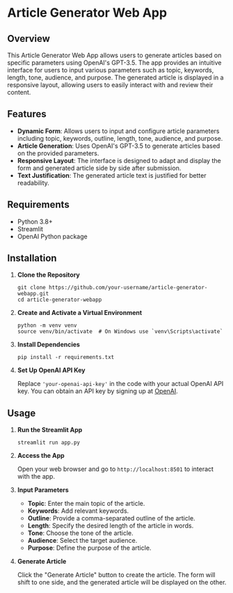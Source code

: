 # Article Generator Web App

## Overview

This Article Generator Web App allows users to generate articles based on specific parameters using OpenAI's GPT-3.5. The app provides an intuitive interface for users to input various parameters such as topic, keywords, length, tone, audience, and purpose. The generated article is displayed in a responsive layout, allowing users to easily interact with and review their content.

## Features

- **Dynamic Form**: Allows users to input and configure article parameters including topic, keywords, outline, length, tone, audience, and purpose.
- **Article Generation**: Uses OpenAI's GPT-3.5 to generate articles based on the provided parameters.
- **Responsive Layout**: The interface is designed to adapt and display the form and generated article side by side after submission.
- **Text Justification**: The generated article text is justified for better readability.

## Requirements

- Python 3.8+
- Streamlit
- OpenAI Python package

## Installation

1. **Clone the Repository**

   ```
   git clone https://github.com/your-username/article-generator-webapp.git
   cd article-generator-webapp
   ```

2. **Create and Activate a Virtual Environment**

   ```
   python -m venv venv
   source venv/bin/activate  # On Windows use `venv\Scripts\activate`
   ```

3. **Install Dependencies**

   ```
   pip install -r requirements.txt
   ```

4. **Set Up OpenAI API Key**

   Replace `'your-openai-api-key'` in the code with your actual OpenAI API key. You can obtain an API key by signing up at [OpenAI](https://www.openai.com/).

## Usage

1. **Run the Streamlit App**

   ```
   streamlit run app.py
   ```

2. **Access the App**

   Open your web browser and go to `http://localhost:8501` to interact with the app.

3. **Input Parameters**

   - **Topic**: Enter the main topic of the article.
   - **Keywords**: Add relevant keywords.
   - **Outline**: Provide a comma-separated outline of the article.
   - **Length**: Specify the desired length of the article in words.
   - **Tone**: Choose the tone of the article.
   - **Audience**: Select the target audience.
   - **Purpose**: Define the purpose of the article.

4. **Generate Article**

   Click the "Generate Article" button to create the article. The form will shift to one side, and the generated article will be displayed on the other.
